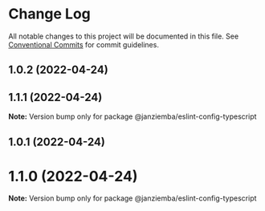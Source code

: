 # Change Log

All notable changes to this project will be documented in this file.
See [Conventional Commits](https://conventionalcommits.org) for commit guidelines.

## 1.0.2 (2022-04-24)

## 1.1.1 (2022-04-24)

**Note:** Version bump only for package @janziemba/eslint-config-typescript

## 1.0.1 (2022-04-24)

# 1.1.0 (2022-04-24)

**Note:** Version bump only for package @janziemba/eslint-config-typescript
